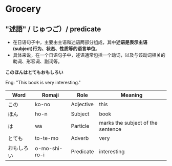 # Grocery

## "述語" / じゅつご）/ predicate

- 在日语句子中，主要由主语和述语两部分组成，其中**述语是表示主语(subject)行为、状态、性质等的语言单位**。
- 具体来说，在一个日语句子中，述语通常包括一个动词，以及与该动词相关的助词、形容词、副词等。

**このほんはとてもおもしろい**

Eng: "This book is very interesting."

| Word | Romaji | Role | Meaning |
| --- | --- | --- | --- |
| この | ko-no | Adjective | this |
| ほん | ho-n | Subject | book |
| は | wa | Particle | marks the subject of the sentence |
| とても | to-te-mo | Adverb | very |
| おもしろい | o-mo-shi-ro-i | Predicate | interesting |